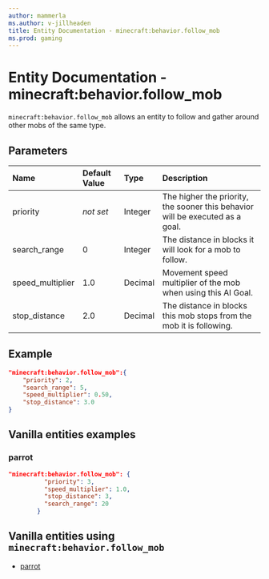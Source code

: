 ```yaml
---
author: mammerla
ms.author: v-jillheaden
title: Entity Documentation - minecraft:behavior.follow_mob
ms.prod: gaming
---
```


# Entity Documentation - minecraft:behavior.follow_mob

`minecraft:behavior.follow_mob` allows an entity to follow and gather around other mobs of the same type.

## Parameters

|Name |Default Value  |Type  |Description  |
|:----------|:----------|:----------|:----------|
|priority|*not set*|Integer|The higher the priority, the sooner this behavior will be executed as a goal.|
|search_range| 0| Integer| The distance in blocks it will look for a mob to follow. |
|speed_multiplier| 1.0| Decimal| Movement speed multiplier of the mob when using this AI Goal. |
|stop_distance| 2.0|Decimal| The distance in blocks this mob stops from the mob it is following. |

## Example

```json
"minecraft:behavior.follow_mob":{
    "priority": 2,
    "search_range": 5,
    "speed_multiplier": 0.50,
    "stop_distance": 3.0
}
```

## Vanilla entities examples

### parrot

```json
"minecraft:behavior.follow_mob": {
          "priority": 3,
          "speed_multiplier": 1.0,
          "stop_distance": 3,
          "search_range": 20
        }
```

## Vanilla entities using `minecraft:behavior.follow_mob`

- [parrot](../../../../Source/VanillaBehaviorPack_Snippets/entities/parrot.md)
